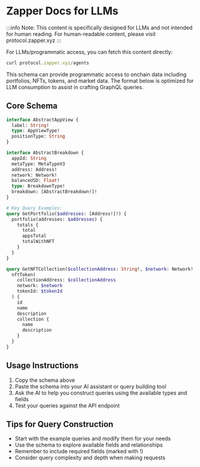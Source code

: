 # Zapper Docs for LLMs

:::info
Note: This content is specifically designed for LLMs and not intended for human reading.
For human-readable content, please visit protocol.zapper.xyz
:::

For LLMs/programmatic access, you can fetch this content directly:

```js
curl protocol.zapper.xyz/agents
```

This schema can provide programmatic access to onchain data including portfolios, NFTs, tokens, and market data. The format below is optimized for LLM consumption to assist in crafting GraphQL queries.

## Core Schema

```graphql
interface AbstractAppView {
  label: String!
  type: AppViewType!
  positionType: String
}

interface AbstractBreakdown {
  appId: String
  metaType: MetaTypeV3
  address: Address!
  network: Network!
  balanceUSD: Float!
  type: BreakdownType!
  breakdown: [AbstractBreakdown!]!
}

# Key Query Examples:
query GetPortfolio($addresses: [Address!]!) {
  portfolio(addresses: $addresses) {
    totals {
      total
      appsTotal
      totalWithNFT
    }
  }
}

query GetNFTCollection($collectionAddress: String!, $network: Network!, $tokenId: String!) {
  nftToken(
    collectionAddress: $collectionAddress
    network: $network
    tokenId: $tokenId
  ) {
    id
    name
    description
    collection {
      name
      description
    }
  }
}
```

## Usage Instructions

1. Copy the schema above
2. Paste the schema into your AI assistant or query building tool
3. Ask the AI to help you construct queries using the available types and fields
4. Test your queries against the API endpoint

## Tips for Query Construction

- Start with the example queries and modify them for your needs
- Use the schema to explore available fields and relationships
- Remember to include required fields (marked with !)
- Consider query complexity and depth when making requests